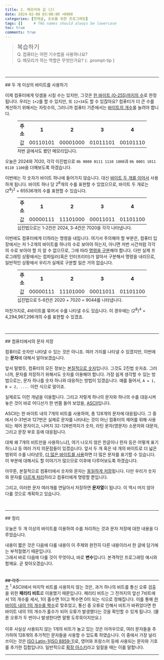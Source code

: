 ```yaml
---
title: 2. 메모리와 값 (2)
date: 2024-02-08 03:08:00 +0900
categories: [연재글, 초보를 위한 프로그래밍]
tags: []     # TAG names should always be lowercase
toc: true
comments: true
---
```


> <span style="font-weight: 500; font-size: 1.4em; margin-top: -5px; display: inline-block">복습하기</span><br>
> Q. 컴퓨터는 어떤 기수법을 사용하나요?<br>
> Q. 메모리가 하는 역할은 무엇인가요?
{: .prompt-tip }

<br>
<hr>
## 두 개 이상의 바이트를 사용하기

이제 컴퓨터에게 덧셈을 시킬 수는 있지만, 그것은 <U>한 바이트 (0-255)까지의 수</U>로 한정됩니다. 우리는 `1+2`를 할 수 있지만, 또 `12+34`도 할 수 있잖아요? 컴퓨터가 더 큰 수를 계산하기 위해서는 자릿수의, 그러니까 컴퓨터 기준에서는 <U>바이트의 개수</U>를 늘려야 합니다.

<figure>
<table class="font-mspace" style="margin: 0 auto">
<th>주소</th><th>1</th><th>2</th><th>3</th><th>4</th><th>5</th><th>6</th>
<tr>
<td>값</td><td>00110101</td><td>00001000</td><td>01011101</td><td>00101110</td><td>01011101</td><td>11010110</td>
</tr>
</table>
  <figcaption>저번 글에서도 봤던 메모리입니다.</figcaption>
</figure>

오늘은 2024와 7020, 각각 이진법으로 `0b 0000 0111 1110 1000`과 `0b 0001 1011 0110 1100`을 더해보도록 하겠습니다.

이번에는 각 숫자가 바이트 하나에 들어가지 않습니다. 대신 <U>바이트 두 개를 이어서</U> 사용하게 됩니다. 바이트 하나 당 2<sup>8</sup>개의 수를 표현할 수 있었으므로, 바이트 두 개로는 (2<sup>8</sup>)<sup>2</sup> = 65536개의 수를 표현할 수 있습니다.

<figure>
<table class="font-mspace" style="margin: 0 auto">
<th>주소</th><th>1</th><th>2</th><th>3</th><th>4</th><th>5</th><th>6</th>
<tr>
<td>값</td><td style="background-color: var(--cell-highlight-g)">00000111</td><td style="background-color: var(--cell-highlight-g)">11101000</td><td style="background-color: var(--cell-highlight-g)">00011011</td><td style="background-color: var(--cell-highlight-g)">01101100</td><td>01011101</td><td>11010110</td>
</tr>
</table>
  <figcaption>십진법으로는 1-2칸은 2024, 3-4칸은 7020을 각각 나타냅니다.</figcaption>
</figure>

이번에도 컴퓨터에게 더하라는 명령을 내립니다. 여기서 주의해야 할 부분은, 컴퓨터 입장에서는 저 1-2개의 바이트를 하나의 수로 보아야 하는지, 아니면 저번 시간처럼 각각의 수로 보아야 할 지 알 수 없으므로, 그에 따라 <U>명령을 구분</U>해야 합니다. 다만 실제 프로그래밍 상황에서는 컴파일러(혹은 인터프리터)가 알아서 구분해서 명령을 내리므로, 일반적인 상황에서 우리가 실제로 구분할 일은 거의 없습니다.

<figure>
<table class="font-mspace" style="margin: 0 auto">
<th>주소</th><th>1</th><th>2</th><th>3</th><th>4</th><th>5</th><th>6</th>
<tr>
<td>값</td><td>00000111</td><td>11101000</td><td>00011011</td><td>01101100</td><td style="background-color: var(--cell-highlight-g)">00100011</td><td style="background-color: var(--cell-highlight-g)">01010100</td>
</tr>
</table>
  <figcaption>십진법으로 5-6칸은 2020 + 7020 = 9044를 나타냅니다.</figcaption>
</figure>

마찬가지로, 4바이트를 묶어서 수를 나타낼 수도 있습니다. 이 경우에는 (2<sup>8</sup>)<sup>4</sup> = 4,294,967,296개의 수를 표현할 수 있겠죠.

<br>
<hr>
## 컴퓨터에서의 문자 저장

컴퓨터로 숫자만 나타낼 수 있는 것은 아니죠. 여러 가지를 나타낼 수 있겠지만, 이번에는 **문자**에 대해서 알아보겠습니다.

앞서 말했듯, 컴퓨터의 모든 정보는 <U>본질적으로 숫자</U>입니다. 그것도 2진법 숫자죠. 그러니까, 문자를 저장하기 위해서도 숫자를 이용해야 합니다. 가장 쉽게 생각할 수 있는 방법으로는, 문자 하나를 숫자 하나와 대응하는 방법이 있겠습니다. 예를 들어서, `A = 1, B = 2, ....` 이런 식으로 말이죠.

실제로도 이런 개념을 이용합니다. 그리고 저렇게 하나의 문자와 하나의 수를 대응시켜 놓은 것이 바로 어디선가 한 번쯤 들어 보았을, <a href="https://ko.wikipedia.org/wiki/ASCII" target="_blank">ASCII</a>입니다.

ASCII는 한 바이트 내의 7개의 비트를 사용하여, 총 128개의 문자에 대응됩니다. 그 중에서 0-31번과 127번은 실제로 문자를 나타내는 것이 아닌 컴퓨터의 제어를 위해 사용되는 제어 문자이고, 나머지 32-126번까지가 숫자, 라틴 문자(영문자) 소문자와 대문자, 그리고 문장 부호 등에 대응됩니다.

대체 왜 7개의 비트만을 사용하느냐<a href="#fn-1" id="rfn-1" class="fn-link">1</a>, 여기 나오지 않은 한글이나 한자 등은 어떻게 표기하느냐 등 여러 가지 의문점들이 있겠습니다. 앞서 두 개 혹은 네 개의 바이트로 더 넓은 범위의 수를 나타냈듯, <U>더 많은 바이트를 사용</U>하면 더 많은 문자를 표기할 수 있습니다. 이 부분에 대해서도 할 이야기가 많으므로 이후에 다루어보도록 하겠습니다.

아무튼, 본질적으로 컴퓨터에서 숫자와 문자는 <U>동일하게 저장</U>됩니다. 다만 우리가 숫자와 문자를 <U>다르게 처리</U>하라고 컴퓨터에게 명령할 뿐입니다. 

그리고, 이러한 문자 여러개를 연달아서 저장하면 **문자열**이 됩니다. 이 역시 머지 않아 다룰 것으로 계획하고 있습니다.

<br>
<hr>
## 정리

오늘은 두 개 이상의 바이트를 이용하여 수를 처리하는 것과 문자 저장에 대한 내용을 다루었습니다. 

내용이 짧은 것은 다음에 다룰 내용이 이 주제와 완전히 다른 내용이라서 한 글에 담기에는 부적절했기 때문입니다.<br>
그래서 바로 다음에 다룰 것이 무엇이냐, 바로 **변수**입니다. 본격적인 프로그래밍 예시와 함께요. 곧 찾아오겠습니다.

<br>
<hr style="margin-bottom: -10px">
<span class="hide-next"></span>
## 각주
<div class="footnote" id="fn-1"><a href="#rfn-1">↑</a> <sup>1</sup> ASCII에서 마지막 비트를 사용하지 않는 것은, 과거 하나의 비트를 통신 오류 검출을 위한 <b>패리티 비트</b>로 이용했기 때문입니다. 패리티 비트는 그 전까지의 앞선 7비트에서 1의 개수를 세서, 1이 홀수면 1이고 짝수면 0이 되는 식으로 정해집니다. 이를 통해 <U>한 바이트 내의 1의 개수를 짝수</U>로 맞추었고, 통신 중 오류로 인해서 비트가 바뀌었다면 한 바이트 내의 1의 개수가 홀수가 되어 오류가 발생했다는 것을 확인할 수 있게 됩니다. (물론 오류가 두 번이나 발생한다면 말짱 도루묵이지만요.)<br><br>
이후 사실상 사용되지 않는 1개의 비트가 놀고 있는 것은 아까우므로, 여러 문자들을 추가하여 128개의 추가적인 문자들을 사용할 수 있도록 하였습니다. 이 중에서 가장 널리 쓰이는 것은 <a href="https://ko.wikipedia.org/wiki/ISO/IEC_8859-1" target="_blank">ISO Latin-1(ISO 8859-1)</a>로, 영어와 프랑스어 등에 사용되는 문자와 기호를 추가한 집합입니다. 일반적으로 <U>확장 아스키</U>라고 일컬을 때는 이를 말합니다.</div>
<hr>

